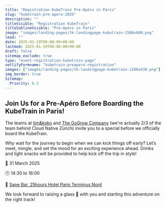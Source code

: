 ```yaml
---
title: "Registration KubeTrain Pre-Apéro in Paris"
slug: "kubetrain-pre-apero-2025"
description: ""
titleVisible: "Registration KubeTrain"
titleSublineVisible: "Pre-Apéro in Paris"
image: "images/landing-pages/tk-landingpage-kubetrain-1500x600.png"
lead: ""
date: 2025-01-19T00:00:00+00:00
lastmod: 2025-01-19T00:00:00+00:00
draft: false
sitemap_exclude: true
type: "event-registration-kubetrein-page"
netlifyFormname: "kubetrain-preapero-registration"
images: ["images/landing-pages/tk-landingpage-kubetrain-1200x630.png"]
img_border: true
Sitemap:
  Priority: 0.3
---
```


## Join Us for a Pre-Apéro Before Boarding the KubeTrain in Paris!

The teams at [tim&koko](https://tim-koko.ch/) and [The GoGrow Company](https://thegogrow.company/) (we're actually 2/3 of the team behind Cloud Native Zürich) invite you to a special before we officially board the KubeTrain.

Why wait for the journey to begin when we can kick things off early? Let’s meet, mingle, and set the mood for an exciting experience ahead. Drinks and light snacks will be provided to help kick off the trip in style!

📆 31 March 2025

🕑 14:30 to 16:00

📍 [Sape Bar, 25hours Hotel Paris Terminus Nord](https://www.google.com/maps/place/25hours+Hotel+Paris+Terminus+Nord/@48.8795775,2.3525601,741m/data=!3m2!1e3!5s0x47e66e6db34f5fed:0x663fbf62642da376!4m9!3m8!1s0x47e66e6dba4fffff:0x84ff91fa8e493baf!5m2!4m1!1i2!8m2!3d48.879574!4d2.355135!16s%2Fg%2F11f5d821d4?entry=tts&g_ep=EgoyMDI1MDEwNi4xIPu8ASoASAFQAw%3D%3D)

We look forward to raising a glass 🍻 with you and starting this adventure on the right track!
